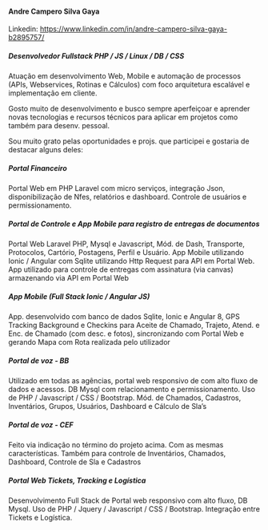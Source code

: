 #### Andre Campero Silva Gaya

Linkedin: https://www.linkedin.com/in/andre-campero-silva-gaya-b2895757/

##### Desenvolvedor Fullstack PHP / JS / Linux / DB / CSS

Atuação em desenvolvimento Web, Mobile e automação de processos (APIs, Webservices, Rotinas e Cálculos) com foco arquitetura escalável e implementação em cliente.

Gosto muito de desenvolvimento e busco sempre aperfeiçoar e aprender novas tecnologias e recursos técnicos para aplicar em projetos como também para desenv. pessoal. 

Sou muito grato pelas oportunidades e projs. que participei e gostaria de destacar alguns deles:

##### Portal Financeiro
Portal Web em PHP Laravel com micro serviços, integração Json, disponibilização de Nfes, relatórios e dashboard. Controle de usuários e permissionamento.

##### Portal de Controle e App Mobile para registro de entregas de documentos
Portal Web Laravel PHP, Mysql e Javascript, Mód. de Dash, Transporte, Protocolos, Cartório, Postagens, Perfil e Usuário. App Mobile utilizando Ionic / Angular com Sqlite utilizando Http Request para API em Portal Web. App utilizado para controle de entregas com assinatura (via canvas) armazenando via API em Portal Web

##### App Mobile (Full Stack Ionic / Angular JS)
App. desenvolvido com banco de dados Sqlite, Ionic e Angular 8, GPS Tracking Background e Checkins para Aceite de Chamado, Trajeto, Atend. e Enc. de Chamado (com desc. e fotos), sincronizando com Portal Web e gerando Mapa com Rota realizada pelo utilizador

##### Portal de voz - BB
Utilizado em todas as agências, portal web responsivo de com alto fluxo de dados e acessos. DB Mysql com relacionamento e permissionamento. Uso de PHP / Javascript / CSS / Bootstrap. Mód. de Chamados, Cadastros, Inventários, Grupos, Usuários, Dashboard e Cálculo de Sla’s

##### Portal de voz - CEF
Feito via indicação no término do projeto acima. Com as mesmas características. Também para controle de Inventários, Chamados, Dashboard, Controle de Sla e Cadastros

##### Portal Web Tickets, Tracking e Logística
Desenvolvimento Full Stack de Portal web responsivo com alto fluxo, DB Mysql. Uso de PHP / Jquery / Javascript / CSS / Bootstrap. Integração entre Tickets e Logística.
